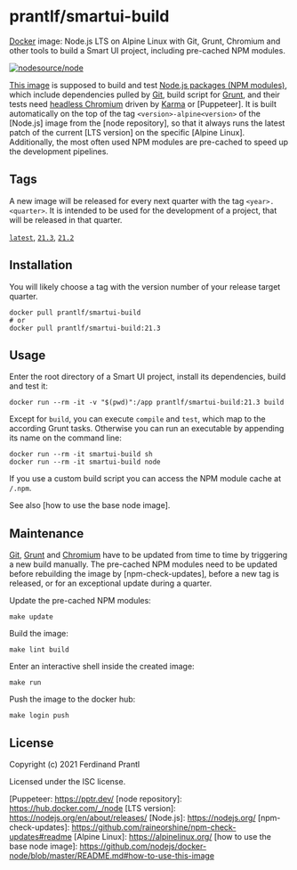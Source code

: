 # prantlf/smartui-build

[Docker] image: Node.js LTS on Alpine Linux with Git, Grunt, Chromium and other tools to build a Smart UI project, including pre-cached NPM modules.

[![nodesource/node](http://dockeri.co/image/prantlf/smartui-build)](https://hub.docker.com/repository/docker/prantlf/smartui-build/)

[This image] is supposed to build and test [Node.js packages (NPM modules)], which include dependencies pulled by [Git], build script for [Grunt], and their tests need [headless Chromium] driven by [Karma] or [Puppeteer]. It is built automatically on the top of the tag `<version>-alpine<version>` of the [Node.js] image from the [node repository], so that it always runs the latest patch of the current [LTS version] on the specific [Alpine Linux]. Additionally, the most often used NPM modules are pre-cached to speed up the development pipelines.
  
## Tags

A new image will be released for every next quarter with the tag `<year>.<quarter>`. It is intended to be used for the development of a project, that will be released in that quarter.

[`latest`], [`21.3`], [`21.2`]

## Installation

You will likely choose a tag with the version number of your release target quarter.

    docker pull prantlf/smartui-build
    # or
    docker pull prantlf/smartui-build:21.3

## Usage

Enter the root directory of a Smart UI project, install its dependencies, build and test it:

    docker run --rm -it -v "$(pwd)":/app prantlf/smartui-build:21.3 build

Except for `build`, you can execute `compile` and `test`, which map to the according Grunt tasks. Otherwise you can run an executable by appending its name on the command line:

    docker run --rm -it smartui-build sh
    docker run --rm -it smartui-build node

If you use a custom build script you can access the NPM module cache at `/.npm`.

See also [how to use the base node image].

## Maintenance

[Git], [Grunt] and [Chromium] have to be updated from time to time by triggering a new build manually. The pre-cached NPM modules need to be updated before rebuilding the image by [npm-check-updates], before a new tag is released, or for an exceptional update during a quarter.

Update the pre-cached NPM modules:

    make update

Build the image:

    make lint build

Enter an interactive shell inside the created image:

    make run

Push the image to the docker hub:

    make login push

## License

Copyright (c) 2021 Ferdinand Prantl

Licensed under the ISC license.

[Docker]: https://www.docker.com/
[This image]: https://hub.docker.com/repository/docker/prantlf/smartui-build
[`latest`]: https://hub.docker.com/repository/docker/prantlf/smartui-build/tags
[`21.3`]: https://hub.docker.com/repository/docker/prantlf/smartui-build?tab=tags&name=21.3
[`21.2`]: https://hub.docker.com/repository/docker/prantlf/smartui-build?tab=tags&name=21.2
[Node.js packages (NPM modules)]: https://docs.npmjs.com/about-packages-and-modules
[Git]: https://git-scm.com/
[Grunt]: https://gruntjs.com/
[headless Chromium]: https://chromium.googlesource.com/chromium/src/+/lkgr/headless/README.md
[Chromium]: https://www.chromium.org/
[Karma]: https://karma-runner.github.io/latest/index.html
[Puppeteer: https://pptr.dev/
[node repository]: https://hub.docker.com/_/node
[LTS version]: https://nodejs.org/en/about/releases/
[Node.js]: https://nodejs.org/
[npm-check-updates]: https://github.com/raineorshine/npm-check-updates#readme
[Alpine Linux]: https://alpinelinux.org/
[how to use the base node image]: https://github.com/nodejs/docker-node/blob/master/README.md#how-to-use-this-image
